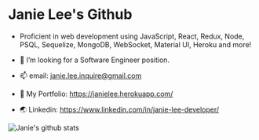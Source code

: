 # Janie Lee's Github

* Proficient in web development using JavaScript, React, Redux, Node, PSQL, Sequelize, MongoDB, WebSocket, Material UI, Heroku and more!

* 💼 I’m looking for a Software Engineer position.

* 📫 email: janie.lee.inquire@gmail.com
* 🌟 My Portfolio: https://janielee.herokuapp.com/
* 🌏 Linkedin: https://www.linkedin.com/in/janie-lee-developer/



![Janie's github stats](https://github-readme-stats.vercel.app/api?username=janie-lee-developer)



<!-- [![github](https://cloud.githubusercontent.com/assets/17016297/18839843/0e06a67a-83d2-11e6-993a-b35a182500e0.png)][1]
 -->

<!-- [![facebook](https://cloud.githubusercontent.com/assets/17016297/18839836/0a06deb4-83d2-11e6-8078-1d0974af0f63.png)][2] -->

<!-- [1]: https://github.com/janie-lee-developer
<!-- [2]: https://www.linkedin.com/in/janie-lee-37a4811b9/ -->


